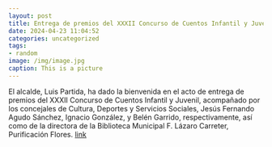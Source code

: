 ```yaml
---
layout: post
title: Entrega de premios del XXXII Concurso de Cuentos Infantil y Juvenil
date: 2024-04-23 11:04:52
categories: uncategorized
tags:
- random
image: /img/image.jpg
caption: This is a picture
---
```

El alcalde, Luis Partida, ha dado la bienvenida en el acto de entrega de premios del XXXII Concurso de Cuentos Infantil y Juvenil, acompañado por los concejales de Cultura, Deportes y Servicios Sociales, Jesús Fernando Agudo Sánchez, Ignacio González, y Belén Garrido, respectivamente, así como de la directora de la Biblioteca Municipal F. Lázaro Carreter, Purificación Flores.   [link](https://www.ayto-villacanada.es/noticias/entrega-de-premios-del-xxxii-concurso-de-cuentos-infantil-y-juvenil/)
